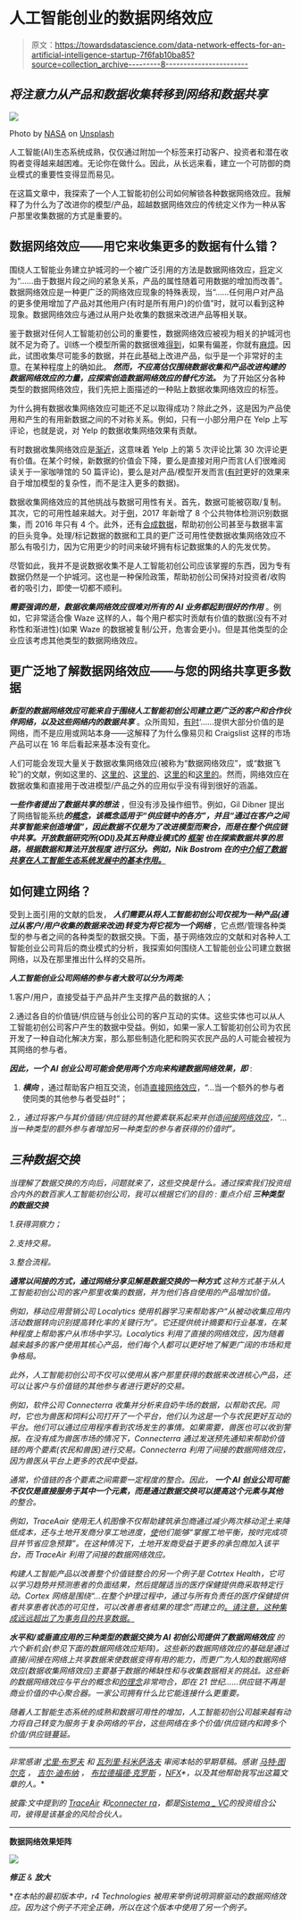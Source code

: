 # 人工智能创业的数据网络效应

> 原文：<https://towardsdatascience.com/data-network-effects-for-an-artificial-intelligence-startup-7f6fab10ba85?source=collection_archive---------8----------------------->

## ***将注意力从产品和数据收集转移到网络和数据共享***

![](img/bda4ad7eaf7742703c4a637de0b4f350.png)

Photo by [NASA](https://unsplash.com/photos/Q1p7bh3SHj8?utm_source=unsplash&utm_medium=referral&utm_content=creditCopyText) on [Unsplash](https://unsplash.com/search/photos/data?utm_source=unsplash&utm_medium=referral&utm_content=creditCopyText)

人工智能(AI)生态系统成熟，仅仅通过附加一个标签来打动客户、投资者和潜在收购者变得越来越困难。无论你在做什么。因此，从长远来看，建立一个可防御的商业模式的重要性变得显而易见。

在这篇文章中，我探索了一个人工智能初创公司如何解锁各种数据网络效应。我解释了为什么为了改进你的模型/产品，超越数据网络效应的传统定义作为一种从客户那里收集数据的方式是重要的。

## **数据网络效应——用它来收集更多的数据有什么错？**

围绕人工智能业务建立护城河的一个被广泛引用的方法是数据网络效应，[将](https://www.boundless.ai/blog/data-is-like-a-moat-and-other-bad-ways-to-talk-about-data-and-ai/)定义为“……由于数据片段之间的紧急关系，产品的属性随着可用数据的增加而改善”。数据网络效应是一种更广泛的网络效应现象的特殊表现，当“……任何用户对产品的更多使用增加了产品对其他用户(有时是所有用户)的价值”时，就可以看到这种现象。数据网络效应与通过从用户处收集的数据来改进产品等相关联。

鉴于数据对任何人工智能初创公司的重要性，数据网络效应被视为相关的护城河也就不足为奇了。训练一个模型所需的数据很难[得到](https://medium.com/@muellerfreitag/10-data-acquisition-strategies-for-startups-47166580ee48)，如果有偏差，你就有[麻烦](https://www.technologyreview.com/s/608986/forget-killer-robotsbias-is-the-real-ai-danger/)。因此，试图收集尽可能多的数据，并在此基础上改进产品，似乎是一个非常好的主意。在某种程度上的确如此。 ***然而，不应高估仅围绕数据收集和产品改进构建的数据网络效应的力量，应探索创造数据网络效应的替代方法。*** 为了开始区分各种类型的数据网络效应，我们先把上面描述的一种贴上数据收集网络效应的标签。

为什么拥有数据收集网络效应可能还不足以取得成功？除此之外，这是因为产品使用和产生的有用新数据之间的不对称关系。例如，只有一小部分用户在 Yelp 上写评论，也就是说，对 Yelp 的数据收集网络效果有贡献。

有时数据收集网络效应是[渐近](https://medium.com/@nfx/the-network-effects-manual-13-different-network-effects-and-counting-a3e07b23017d)，这意味着 Yelp 上的第 5 次评论比第 30 次评论更有价值。在某个时候，新数据的价值会下降，要么是直接对用户而言(人们很难阅读关于一家咖啡馆的 50 篇评论)，要么是对产品/模型开发而言([有时](https://arxiv.org/pdf/1503.01508v1.pdf)更好的效果来自于增加模型的复杂性，而不是注入更多的数据)。

数据收集网络效应的其他挑战与数据可用性有关。首先，数据可能被窃取/复制。其次，它的可用性越来越大。对于[例](https://en.wikipedia.org/wiki/List_of_datasets_for_machine_learning_research)，2017 年新增了 8 个公共物体检测识别数据集，而 2016 年只有 4 个。此外，还有[合成数据](https://www.wired.com/story/some-startups-use-fake-data-to-train-ai/)，帮助初创公司甚至与数据丰富的巨头竞争。处理/标记数据的数据和工具的更广泛可用性使数据收集网络效应不那么有吸引力，因为它用更少的时间来破坏拥有标记数据集的人的先发优势。

尽管如此，我并不是说数据收集不是人工智能初创公司应该掌握的东西，因为专有数据仍然是一个护城河。这也是一种保险政策，帮助初创公司保持对投资者/收购者的吸引力，即使一切都不顺利。

***需要强调的是，数据收集网络效应很难对所有的 AI 业务都起到很好的作用*** 。例如，它非常适合像 Waze 这样的人，每个用户都实时贡献有价值的数据(没有不对称性和渐进性)(如果 Waze 的数据被复制/公开，危害会更小)。但是其他类型的企业应该考虑其他类型的数据网络效应。

## **更广泛地了解数据网络效应——与您的网络共享更多数据**

***新型的数据网络效应可能来自于围绕人工智能初创公司建立更广泛的客户和合作伙伴网络，以及这些网络内的数据共享*** 。众所周知，[有时](https://medium.com/@nfx/the-network-effects-manual-13-different-network-effects-and-counting-a3e07b23017d)‘……提供大部分价值的是网络，而不是应用或网站本身——这解释了为什么像易贝和 Craigslist 这样的市场产品可以在 16 年后看起来基本没有变化。

人们可能会发现大量关于数据收集网络效应(被称为“数据网络效应”，或“数据飞轮”)的文献，例如这里的、[这里的](https://news.greylock.com/the-new-moats-53f61aeac2d9)、[这里的](https://medium.com/@nfx/the-network-effects-manual-13-different-network-effects-and-counting-a3e07b23017d)、[这里的](http://www.bradfordcross.com/blog/2017/6/13/vertical-ai-startups-solving-industry-specific-problems-by-combining-ai-and-subject-matter-expertise)和[这里的](http://]https://www.boundless.ai/blog/data-is-like-a-moat-and-other-bad-ways-to-talk-about-data-and-ai/)。然而，网络效应在数据收集和直接用于改进模型/产品之外的应用似乎没有得到很好的涵盖。

***一些作者提出了数据共享的想法*** ，但没有涉及操作细节。例如，Gil Dibner 提出了网络智能系统***的[概念](https://medium.com/angularventures/systems-of-intelligence-is-this-the-vc-meta-thesis-weve-been-looking-for-c1ad79eccfc2)，该概念适用于“供应链中的各方”，并且“通过在客户之间共享智能来创造增值”，因此数据不仅是为了改进模型而聚合，而是在整个供应链中共享。开放数据研究所(ODI)及其五种商业模式的 [***框架***](https://theodi.org/article/the-role-of-data-in-ai-business-models/) ***也在探索数据共享的思路，根据数据和算法开放程度*** 进行区分。例如，Nik Bostrom 在的[中介绍了数据共享在人工智能生态系统发展中的基本作用。](https://nickbostrom.com/papers/openness.pdf)***

## **如何建立网络？**

受到上面引用的文献的启发， ***人们需要从将人工智能初创公司仅视为一种产品(通过从客户/用户收集的数据来改进)转变为将它视为一个网络*** ，它点燃/管理各种类型的参与者之间的各种类型的数据交换。下面，基于网络效应的文献和对各种人工智能创业公司背后的商业模式的分析，我探索如何围绕人工智能创业公司建立数据网络，以及在那里推出什么样的交易所。

***人工智能创业公司网络的参与者大致可以分为两类:***

1.客户/用户，直接受益于产品并产生支撑产品的数据的人；

2.通过各自的价值链/供应链与创业公司的客户互动的实体。这些实体也可以从人工智能初创公司客户产生的数据中受益。例如，如果一家人工智能初创公司为农民开发了一种自动化解决方案，那么那些制造化肥和购买农民产品的人可能会被视为其网络的参与者。

***因此，一个 AI 创业公司可能会使用两个方向来构建数据网络效果，即*** :

1. ***横向*** ，通过帮助客户相互交流，创造[直接网络效应](https://www.amazon.co.uk/dp/B01BO6QMCI/ref=dp-kindle-redirect?_encoding=UTF8&btkr=1)，“…当一个额外的参与者使同类的其他参与者受益时”；

2.*，通过将客户与其价值链/供应链的其他要素联系起来并创造[间接网络效应](https://www.amazon.co.uk/dp/B01BO6QMCI/ref=dp-kindle-redirect?_encoding=UTF8&btkr=1)，“…当一种类型的额外参与者增加另一种类型的参与者获得的价值时”。*

## ***三种数据交换***

*当理解了数据交换的方向后，问题就来了，这些交换是什么。通过探索我们投资组合内外的数百家人工智能初创公司，我可以根据它们的目的 *:* 重点介绍 ***三种类型的数据交换****

*1.获得洞察力；*

*2.支持交易。*

*3.整合流程。*

****通常以间接的方式，通过网络分享见解是数据交换的一种方式*** 这种方式基于从人工智能初创公司的客户那里收集的数据，并为他们各自使用的产品增加价值。*

*例如，移动应用营销公司 Localytics 使用机器学习来帮助客户“从被动收集应用内活动数据转向识别提高转化率的关键行为”。它还提供统计摘要和行业基准，在某种程度上帮助客户从市场中学习。Localytics 利用了直接的网络效应，因为随着越来越多的客户使用其核心产品，他们每个人都可以更好地了解更广阔的市场和竞争格局。*

*此外，人工智能初创公司不仅可以使用从客户那里获得的数据来改进核心产品，还可以让客户与价值链的其他参与者进行更好的交易。*

*例如，软件公司 Connecterra 收集并分析来自奶牛场的数据，以帮助农民。同时，它也为兽医和饲料公司打开了一个平台，他们认为这是一个与农民更好互动的平台。他们可以通过应用程序看到农场发生的事情。如果需要，兽医也可以收到警报。在没有成为兽医市场的情况下，Connecterra 通过发送预先通知来帮助价值链的两个要素(农民和兽医)进行交易。Connecterra 利用了间接的数据网络效应，因为兽医从平台上更多的农民中受益。*

*通常，价值链的各个要素之间需要一定程度的整合。因此， ***一个 AI 创业公司可能不仅仅是直接服务于其中一个元素，而是通过数据交换可以提高这个元素与其他*** 的整合。*

*例如，TraceAair 使用无人机图像不仅帮助建筑承包商通过减少两次移动泥土来降低成本，还与土地开发商分享工地进度，[使](https://www.traceair.net/developers)他们能够“掌握工地平衡，按时完成项目并节省应急预算”。在这种情况下，土地开发商受益于更多的承包商加入该平台，而 TraceAir 利用了间接的数据网络效应。*

*构建人工智能产品以改善整个价值链整合的另一个例子是 Cotrtex Health，它可以学习趋势并预测患者的负面结果，然后提醒适当的医疗保健提供商采取特定行动。Cortex 网络是围绕“…在整个护理过程中，通过与所有负责任的医疗保健提供者共享患者状态的可见性，可以改善患者结果的理念”而建立的[。请注意，这种集成远远超出了为事务目的共享数据。](https://www.cortexhc.com/cortex-platform/)*

****水平和/或垂直应用的三种类型的数据交换为 AI 初创公司提供了数据网络效应*** 的六个新机会(参见下面的数据网络效应矩阵)。这些新的数据网络效应的基础是通过直接/间接在网络上共享数据来使数据变得有用的能力，而更广为人知的数据网络效应(数据收集网络效应)主要基于数据的稀缺性和与收集数据相关的挑战。这些新的数据网络效应与平台的概念和[的理念](https://www.applicoinc.com/blog/what-is-a-platform-business-model/)非常吻合，即在 21 世纪……供应链不再是商业价值的中心聚合器。一家公司拥有什么比它能连接什么更重要。*

*随着人工智能生态系统的成熟和数据可用性的增加，人工智能初创公司越来越有动力将自己转变为服务于复杂网络的平台，这些网络在多个价值/供应链内和跨多个价值/供应链蔓延。*

*****

**非常感谢* [*尤里·布罗夫*](https://medium.com/u/6dbaee56c134?source=post_page-----7f6fab10ba85--------------------------------) *和* [*瓦列里·科米萨洛夫*](https://medium.com/u/d3ddb35738c8?source=post_page-----7f6fab10ba85--------------------------------) *审阅本帖的早期草稿。感谢* [*马特·图尔克*](https://medium.com/u/282260e883a4?source=post_page-----7f6fab10ba85--------------------------------) *，* [*吉尔·迪布纳*](https://medium.com/u/b3aee1ebb172?source=post_page-----7f6fab10ba85--------------------------------) *，* [*布拉德福德·克罗斯*](https://medium.com/u/a703547cdbf?source=post_page-----7f6fab10ba85--------------------------------) *，*[*NFX*](https://medium.com/u/c97362fd5497?source=post_page-----7f6fab10ba85--------------------------------)*，以及其他帮助我写出这篇文章的人。**

**披露:文中提到的* [*TraceAir*](https://www.traceair.net) *和*[*connecter ra*](https://www.connecterra.io)*，都是*[*Sistema _ VC*](http://www.sistema.vc)*的投资组合公司，彼得是该基金的风险合伙人。**

*****

****数据网络效果矩阵****

*![](img/46120d7efe81f0bd36a5808a0082e104.png)*

***修正** & **放大***

**在本帖的最初版本中，r4 Technologies 被用来举例说明洞察驱动的数据网络效应。因为这个例子不完全正确，所以在这个版本中使用了另一个例子。*